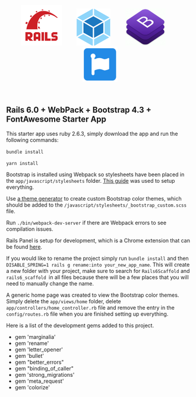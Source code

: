 <p align="center">
  <img src="/images/ror.png" height="110" />
  &nbsp;&nbsp;&nbsp;&nbsp;&nbsp;&nbsp;&nbsp;&nbsp;
  <img src="/images/webpack.png" height="100" />
  &nbsp;&nbsp;&nbsp;&nbsp;&nbsp;&nbsp;&nbsp;&nbsp;
  <img src="/images/bootstrap.png" height="100" />
  &nbsp;&nbsp;&nbsp;&nbsp;&nbsp;&nbsp;&nbsp;&nbsp;
  <img src="/images/fontawesome.png" height="95" />
</p>
<br />

<p style="text-align: center;">
<h2>Rails 6.0 + WebPack + Bootstrap 4.3 + FontAwesome Starter App</h2>
</p>

This starter app uses ruby 2.6.3, simply download the app and run the following commands:

`bundle install`

`yarn install`

Bootstrap is installed using Webpack so stylesheets have been placed in the `app/javascript/stylesheets` folder. [This guide](https://hackernoon.com/integrate-bootstrap-4-and-font-awesome-5-in-rails-6-u87u32zd) was used to setup everything.

Use [a theme generator](https://themestr.app/theme) to create custom Bootstrap color themes, which should be added to the  `/javascript/stylesheets/_bootstrap_custom.scss` file.

Run `./bin/webpack-dev-server` if there are Webpack errors to see compilation issues.

Rails Panel is setup for development, which is a Chrome extension that can be found [here](https://chrome.google.com/webstore/detail/railspanel/gjpfobpafnhjhbajcjgccbbdofdckggg).

If you would like to rename the project simply run `bundle install` and then `DISABLE_SPRING=1 rails g rename:into your_new_app_name`. This will create a new folder with your project, make sure to search for `Rails6Scaffold` and `rails6_scaffold `in all files because there will be a few places that you will need to manually change the name. 

A generic home page was created to view the Bootstrap color themes. Simply delete the `app/views/home` folder, delete `app/controllers/home_controller.rb` file and remove the entry in the `config/routes.rb` file when you are finished setting up everything.

Here is a list of the development gems added to this project.

  - gem 'marginalia'
  - gem 'rename'
  - gem 'letter_opener'
  - gem 'bullet'
  - gem "better_errors"
  - gem "binding_of_caller"
  - gem 'strong_migrations'
  - gem 'meta_request'
  - gem 'colorize'
